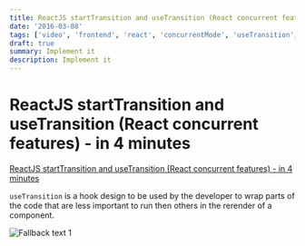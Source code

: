 ```yaml
---
title: ReactJS startTransition and useTransition (React concurrent features) - in 4 minutes
date: '2016-03-08'
tags: ['video', 'frontend', 'react', 'concurrentMode', 'useTransition', 'read', 'withResume']
draft: true
summary: Implement it
description: Implement it
---
```


# ReactJS startTransition and useTransition (React concurrent features) - in 4 minutes


[ReactJS startTransition and useTransition (React concurrent features) - in 4 minutes](https://www.youtube.com/watch?v=E4Eta9wh0hQ&ab_channel=BasaratCodes)



`useTransition` is a hook design to be used by the developer to wrap parts of the code that are less important to run then others in the rerender of a component.

![Fallback text 1](/static/assets/pasted-image-20221008121055.png)



